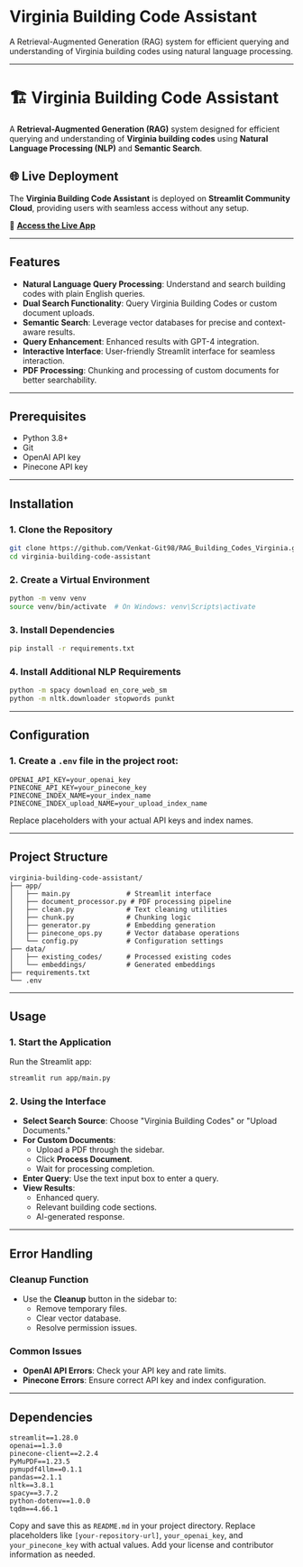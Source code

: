 
# Virginia Building Code Assistant

A Retrieval-Augmented Generation (RAG) system for efficient querying and understanding of Virginia building codes using natural language processing.

---
# **🏗 Virginia Building Code Assistant**  

A **Retrieval-Augmented Generation (RAG)** system designed for efficient querying and understanding of **Virginia building codes** using **Natural Language Processing (NLP)** and **Semantic Search**.

## **🌐 Live Deployment**  
The **Virginia Building Code Assistant** is deployed on **Streamlit Community Cloud**, providing users with seamless access without any setup.  

🔗 **[Access the Live App](https://virginia-building-codes.streamlit.app/)**  

---
## Features
- **Natural Language Query Processing**: Understand and search building codes with plain English queries.
- **Dual Search Functionality**: Query Virginia Building Codes or custom document uploads.
- **Semantic Search**: Leverage vector databases for precise and context-aware results.
- **Query Enhancement**: Enhanced results with GPT-4 integration.
- **Interactive Interface**: User-friendly Streamlit interface for seamless interaction.
- **PDF Processing**: Chunking and processing of custom documents for better searchability.

---

## Prerequisites
- Python 3.8+
- Git
- OpenAI API key
- Pinecone API key

---

## Installation

### 1. Clone the Repository
```bash
git clone https://github.com/Venkat-Git98/RAG_Building_Codes_Virginia.git
cd virginia-building-code-assistant
```

### 2. Create a Virtual Environment
```bash
python -m venv venv
source venv/bin/activate  # On Windows: venv\Scripts\activate
```

### 3. Install Dependencies
```bash
pip install -r requirements.txt
```

### 4. Install Additional NLP Requirements
```bash
python -m spacy download en_core_web_sm
python -m nltk.downloader stopwords punkt
```

---

## Configuration

### 1. Create a `.env` file in the project root:
```env
OPENAI_API_KEY=your_openai_key
PINECONE_API_KEY=your_pinecone_key
PINECONE_INDEX_NAME=your_index_name
PINECONE_INDEX_upload_NAME=your_upload_index_name
```

Replace placeholders with your actual API keys and index names.

---

## Project Structure
```
virginia-building-code-assistant/
├── app/
│   ├── main.py              # Streamlit interface
│   ├── document_processor.py # PDF processing pipeline
│   ├── clean.py             # Text cleaning utilities
│   ├── chunk.py             # Chunking logic
│   ├── generator.py         # Embedding generation
│   ├── pinecone_ops.py      # Vector database operations
│   └── config.py            # Configuration settings
├── data/
│   ├── existing_codes/      # Processed existing codes
│   └── embeddings/          # Generated embeddings
├── requirements.txt
└── .env
```

---

## Usage

### 1. Start the Application
Run the Streamlit app:
```bash
streamlit run app/main.py
```

### 2. Using the Interface
- **Select Search Source**: Choose "Virginia Building Codes" or "Upload Documents."
- **For Custom Documents**:
  - Upload a PDF through the sidebar.
  - Click **Process Document**.
  - Wait for processing completion.
- **Enter Query**: Use the text input box to enter a query.
- **View Results**:
  - Enhanced query.
  - Relevant building code sections.
  - AI-generated response.

---

## Error Handling

### Cleanup Function
- Use the **Cleanup** button in the sidebar to:
  - Remove temporary files.
  - Clear vector database.
  - Resolve permission issues.

### Common Issues
- **OpenAI API Errors**: Check your API key and rate limits.
- **Pinecone Errors**: Ensure correct API key and index configuration.

---

## Dependencies
```text
streamlit==1.28.0
openai==1.3.0
pinecone-client==2.2.4
PyMuPDF==1.23.5
pymupdf4llm==0.1.1
pandas==2.1.1
nltk==3.8.1
spacy==3.7.2
python-dotenv==1.0.0
tqdm==4.66.1
```


Copy and save this as `README.md` in your project directory. Replace placeholders like `[your-repository-url]`, `your_openai_key`, and `your_pinecone_key` with actual values. Add your license and contributor information as needed.
